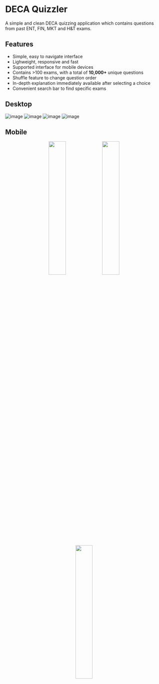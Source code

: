# DECA Quizzler
A simple and clean DECA quizzing application which contains questions from past ENT, FIN, MKT and H&T exams. 

## Features
- Simple, easy to navigate interface
- Lighweight, responsive and fast
- Supported interface for mobile devices
- Contains >100 exams, with a total of **10,000+** unique questions
- Shuffle feature to change question order
- In-depth explanation immediately available after selecting a choice
- Convenient search bar to find specific exams

## Desktop
![image](https://github.com/user-attachments/assets/474563fb-571f-4ecc-b7fe-4003f0ae3529)
![image](https://github.com/user-attachments/assets/9cb20880-ef14-42ab-b11b-689fad931c8b)
![image](https://github.com/user-attachments/assets/93144972-9781-45a6-8551-69eb44ccc5e7)
![image](https://github.com/user-attachments/assets/b25e71f6-5b30-4ffe-8780-907c77928cc6)

## Mobile
<p align="middle">
  <img src="https://github.com/user-attachments/assets/8ed4cc8c-ddc7-44fc-a463-8defa3344861" width="33%"/>
  <img src="https://github.com/user-attachments/assets/3acb1181-412e-46e8-a45a-13dc02cea2cf" width="33%"/> 
  <img src="https://github.com/user-attachments/assets/4af2d3b1-d553-4d9b-839f-5bc9bbdc8b3c" width="33%"/>
</p>


